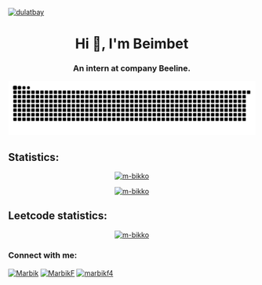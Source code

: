 <a href="#">
<p align="left" style="-webkit-user-select: none; -moz-user-select: none; -ms-user-select: none; user-select: none;"> <img src="https://komarev.com/ghpvc/?username=Dulatbay&plastic" alt="dulatbay" /> </p>
</a>




<h1 align="center">Hi 👋, I'm Beimbet</h1>
<h3 align="center">An intern at company Beeline.</h3>
<p align="center">
  <picture>
    <source media="(prefers-color-scheme: dark)" srcset="https://raw.githubusercontent.com/m-bikko/m-bikko/output/github-contribution-grid-snake-dark.svg">
    <source media="(prefers-color-scheme: light)" srcset="https://raw.githubusercontent.com/m-bikko/m-bikko/output/github-contribution-grid-snake.svg">
    <img alt="github contribution grid snake animation" src="https://raw.githubusercontent.com/m-bikko/m-bikko/output/github-contribution-grid-snake.svg">
  </picture>
</p>
<!-- <p align="center">
  <a href="https://git.io/typing-svg"><img src="https://readme-typing-svg.herokuapp.com?font=Fira+Code&weight=600&size=18&duration=4000&pause=7000&color=FF0000&background=FFFFFF00&center=true&vCenter=true&random=true&width=700&lines=FULLstack" alt="Typing SVG" /></a> 
</p> -->




<h2>Statistics:</h2>
<a href="#">
  <p align="center"> <img src="https://myreadme.vercel.app/api/embed/m-bikko?panels=userstatistics,toprepositories,toplanguages,commitgraph" alt="m-bikko" /></p>
</a>
<a href="#">
  <p align="center"> <img src="https://github-readme-streak-stats.herokuapp.com/?user=m-bikko" alt="m-bikko" /></p>
</a>

<h2>Leetcode statistics:</h2>
<a href="#">
  <p align="center"><img src="https://leetcode-stats-six.vercel.app/api?username=Marbik&theme=dark" alt="m-bikko" /></p>
</a>




<h3 align="left">Connect with me:</h3>
<p align="left">
  
  <a href="https://www.linkedin.com/in/marbik/" target="blank"><img align="center" src="https://cdn.simpleicons.org/linkedin" alt="Marbik" height="30" width="40" /></a>
  <a href="https://web.telegram.org/k/#@MarbikF" target="blank"><img align="center" src="https://cdn.simpleicons.org/telegram" alt="MarbikF" height="30" width="40" /></a>
  <a href="https://www.instagram.com/marbikf4/" target="blank"><img align="center" src="https://cdn.simpleicons.org/instagram" alt="marbikf4" height="30" width="40" /></a>
</p>
